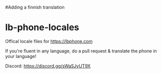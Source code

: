 #Adding a finnish translation

# lb-phone-locales
Offical locale files for https://lbphone.com

If you're fluent in any language, do a pull request & translate the phone in your language!

Discord: https://discord.gg/sWaSJyUT9X
